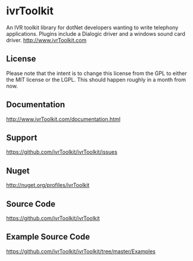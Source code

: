 ivrToolkit
==========

An IVR toolkit library for dotNet developers wanting to write telephony applications. Plugins include a Dialogic driver and a windows sound card driver.
http://www.ivrToolkit.com

License
-------
Please note that the intent is to change this license from the GPL to either the MIT license or the LGPL. This should happen roughly in a month from now. 

Documentation
-------------
http://www.ivrToolkit.com/documentation.html

Support 
-------
https://github.com/ivrToolkit/ivrToolkit/issues

Nuget
-----

http://nuget.org/profiles/ivrToolkit

Source Code
-----------
https://github.com/ivrToolkit/ivrToolkit

Example Source Code
-------------------
https://github.com/ivrToolkit/ivrToolkit/tree/master/Examples
